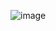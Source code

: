 ![image](https://user-images.githubusercontent.com/94720207/212560955-73207c2f-fea3-4db5-8187-b3ea241753e7.png)
